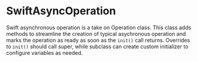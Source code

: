 # SwiftAsyncOperation

Swift asynchronous operation is a take on Operation class. This class adds methods to streamline the creation of typical asychronous operation and marks the operation as ready as soon as the `init()` call returns. Overrides to `init()` should call super, while subclass can create custom initializer to configure variables as needed.
